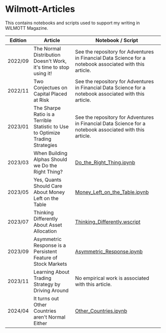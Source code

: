 # Wilmott-Articles
This contains notebooks and scripts used to support my writing in WILMOTT Magazine.

| Edition | Article                                                                       | Notebook / Script |
|---------|-------------------------------------------------------------------------------|----------|
| 2022/09 | The Normal Distribution Doesn't Work, it's time to stop using it!             |See the repository for Adventures in Financial Data Science for a notebook associated with this article.|
| 2022/11 | Two Conjectues on Capital Placed at Risk                                      |See the repository for Adventures in Financial Data Science for a notebook associated with this article.|
| 2023/01 | The Sharpe Ratio is a Terrible Statistic to Use to Optimize Trading Strategies|See the repository for Adventures in Financial Data Science for a notebook associated with this article.|
| 2023/03 | When Building Alphas Should we Do the Right Thing?                            |[Do_the_Right_Thing.ipynb](https://www.github.com/Farmhouse121/Wilmott-Articles/blob/main/Do_the_Right_Thing.ipynb)|
| 2023/05 | Yes, Quants Should Care About Money Left on the Table                         |[Money_Left_on_the_Table.ipynb](https://www.github.com/Farmhouse121/Wilmott-Articles/blob/main/Money_Left_on_the_Table.ipynb)|
| 2023/07 | Thinking Differently About Asset Allocation                                   |[Thinking_Differently.wscript](https://www.github.com/Farmhouse121/Wilmott-Articles/blob/main/Thinking_Differently.wscript)|
| 2023/09 | Asymmetric Response is a Persistent Feature of Stock Markets                  |[Asymmetric_Response.ipynb](https://www.github.com/Farmhouse121/Wilmott-Articles/blob/main/Asymmetric_Response.ipynb)|
| 2023/11 | Learning About Trading Strategy by Driving Around                             | No empirical work is associated with this article.|
| 2024/04 | It turns out Other Countries aren't Normal Either                             |[Other_Countries.ipynb](https://www.github.com/Farmhouse121/Wilmott-Articles/blob/main/Other_Countries.ipynb)|
